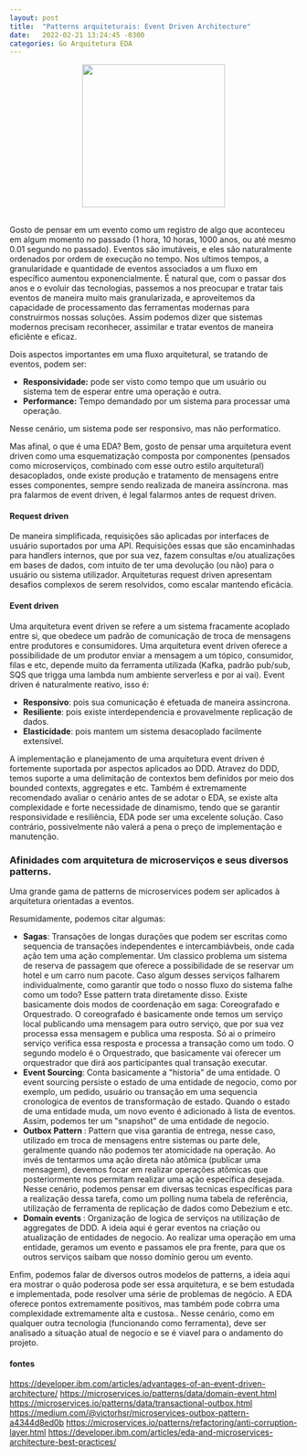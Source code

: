 ```yaml
---
layout: post
title:  "Patterns arquiteturais: Event Driven Architecture"
date:   2022-02-21 13:24:45 -0300
categories: Go Arquitetura EDA
---
```


<img src="https://encrypted-tbn0.gstatic.com/images?q=tbn:ANd9GcRr92s2eJrif3ikuUTmxRY6YVRYnTXCedklyA&usqp=CAU"  height="250" style="display: block; margin: 0 auto;"> <br/>

Gosto de pensar em um evento como um registro de algo que aconteceu em algum momento no passado (1 hora, 10 horas, 1000 anos, ou até mesmo 0.01 segundo no passado). Eventos são imutáveis, e eles são naturalmente ordenados por ordem de execução no tempo. Nos ultimos tempos, a granularidade e quantidade de eventos associados a um fluxo em específico aumentou exponencialmente. É natural que, com o passar dos anos e o evoluir das tecnologias, passemos a nos preocupar e tratar tais eventos de maneira muito mais granularizada, e aproveitemos da capacidade de processamento das ferramentas modernas para construirmos nossas soluções. Assim podemos dizer que sistemas modernos precisam reconhecer, assimilar e tratar eventos de maneira eficiênte e eficaz.

Dois aspectos importantes em uma fluxo arquitetural, se tratando de eventos, podem ser:
- <b> Responsividade:</b> pode ser visto como tempo que um usuário ou sistema tem de esperar entre uma operação e outra.
- <b> Performance:</b> Tempo demandado por um sistema para processar uma operação.

Nesse cenário, um sistema pode ser responsivo, mas não performatico.

Mas afinal, o que é uma EDA? Bem, gosto de pensar uma arquitetura event driven como uma esquematização composta por componentes (pensados como microserviços, combinado com esse outro estilo arquitetural) desacoplados, onde existe produção e tratamento de mensagens entre esses componentes, sempre sendo realizada de maneira assíncrona. mas pra falarmos de event driven, é legal falarmos antes de request driven.

#### Request driven
De maneira simplificada, requisições são aplicadas por interfaces de usuário suportados por uma API. Requisições essas que são encaminhadas para handlers internos, que por sua vez, fazem consultas e/ou atualizações em bases de dados, com intuito de ter uma devolução (ou não) para o usuário ou sistema utilizador. Arquiteturas request driven apresentam desafios complexos de serem resolvidos, como escalar mantendo eficácia.

#### Event driven 
Uma arquitetura event driven se refere a um sistema fracamente acoplado entre si, que obedece um padrão de comunicação de troca de mensagens entre produtores e consumidores. Uma arquitetura event driven oferece a possibilidade de um produtor enviar a mensagem a um tópico, consumidor, filas e etc, depende muito da ferramenta utilizada (Kafka, padrão pub/sub, SQS que trigga uma lambda num ambiente serverless e por ai vai). Event driven é naturalmente reativo, isso é:
- <b>Responsivo</b>: pois sua comunicação é efetuada de maneira assincrona.
- <b>Resiliente</b>: pois existe interdependencia e provavelmente replicação de dados.
- <b>Elasticidade</b>: pois mantem um sistema desacoplado facilmente extensível.

A implementação e planejamento de uma arquitetura event driven é fortemente suportada por aspectos aplicados ao DDD. Atravez do DDD, temos suporte a uma delimitação de contextos bem definidos por meio dos bounded contexts, aggregates e etc. Também é extremamente recomendado avaliar o cenário antes de se adotar o EDA, se existe alta complexidade e forte necessidade de dinamismo, tendo que se garantir responsividade e resiliência, EDA pode ser uma excelente solução. Caso contrário, possivelmente não valerá a pena o preço de implementação e manutenção.

### Afinidades com arquitetura de microserviços e seus diversos patterns.
Uma grande gama de patterns de microservices podem ser aplicados à arquitetura orientadas a eventos. 

Resumidamente, podemos citar algumas:
- <b>Sagas</b>: Transações de longas durações que podem ser escritas como sequencia de transações independentes e intercambiávbeis, onde cada ação tem uma ação complementar. Um classico problema um sistema de reserva de passagem que oferece a possibilidade de se reservar um hotel e um carro num pacote. Caso algum desses serviços falharem individualmente, como garantir que todo o nosso fluxo do sistema falhe como um todo? Esse pattern trata diretamente disso. Existe basicamente dois modos de coordenação em saga: Coreografado e Orquestrado. O coreografado é basicamente onde temos um serviço local publicando uma mensagem para outro serviço, que por sua vez processa essa mensagem e publica uma resposta. Só ai o primeiro serviço verifica essa resposta e processa a transação como um todo. O segundo modelo é o Orquestrado, que basicamente vai oferecer um orquestrador que dirá aos participantes qual transação executar.
- <b> Event Sourcing</b>: Conta basicamente a "historia" de uma entidade. O event sourcing persiste o estado de uma entidade de negocio, como por exemplo, um pedido, usuário ou transação em uma sequencia cronologica de eventos de transformação de estado. Quando o estado de uma entidade muda, um novo evento é adicionado à lista de eventos. Assim, podemos ter um "snapshot" de uma entidade de negocio.
- <b> Outbox Pattern </b>: Pattern que visa garantia de entrega, nesse caso, utilizado em troca de mensagens entre sistemas ou parte dele, geralmente quando não podemos ter atomicidade na operação.  Ao invés de tentarmos uma ação direta não atômica (publicar uma mensagem), devemos focar em realizar operações atômicas que posteriormente nos permitam realizar uma ação específica desejada. Nesse cenário, podemos pensar em diversas tecnicas específicas para a realização dessa tarefa, como um polling numa tabela de referência, utilização de ferramenta de replicação de dados como Debezium e etc.
- <b> Domain events </b>: Organização de logica de serviços na utilização de aggregates de DDD. A ideia aqui é gerar eventos na criação ou atualização de entidades de negocio. Ao realizar uma operação em uma entidade, geramos um evento e passamos ele pra frente, para que os outros serviços saibam que nosso domínio gerou um evento.

Enfim, podemos falar de diversos outros modelos de patterns, a ideia aqui era mostrar o quão poderosa pode ser essa arquitetura, e se bem estudada e implementada, pode resolver uma série de problemas de negócio. A EDA oferece pontos extremamente positivos, mas também pode cobrra uma complexidade extremamente alta e custosa.. Nesse cenário, como em qualquer outra tecnologia (funcionando como ferramenta), deve ser analisado a situação atual de negocio e se é viavel para o andamento do projeto.



#### fontes
https://developer.ibm.com/articles/advantages-of-an-event-driven-architecture/
https://microservices.io/patterns/data/domain-event.html
https://microservices.io/patterns/data/transactional-outbox.html
https://medium.com/@victorhsr/microservices-outbox-pattern-a4344d8ed0b
https://microservices.io/patterns/refactoring/anti-corruption-layer.html
https://developer.ibm.com/articles/eda-and-microservices-architecture-best-practices/